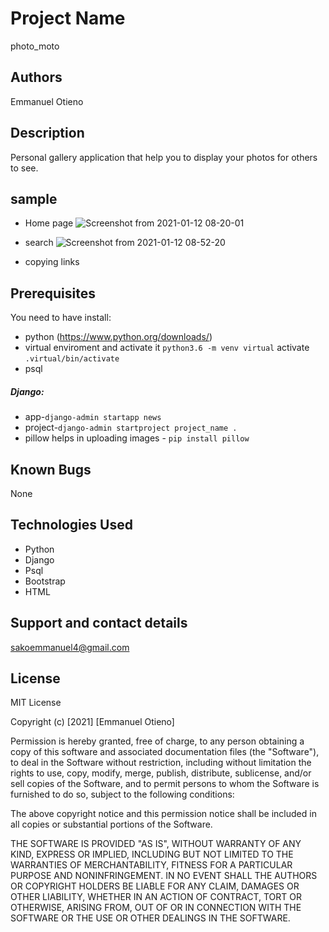 # Project Name
 photo_moto

##  Authors

  Emmanuel Otieno

## Description

Personal gallery application that help you to display your photos for others to see.

## sample 
* Home page
![Screenshot from 2021-01-12 08-20-01](https://user-images.githubusercontent.com/70565900/104274467-f61d6c00-54b1-11eb-88d1-d7ffc848eeea.png)

* search 
![Screenshot from 2021-01-12 08-52-20](https://user-images.githubusercontent.com/70565900/104275322-a8096800-54b3-11eb-86e8-25dac698eab1.png)

* copying links


## Prerequisites
You need to have install:
*  python (https://www.python.org/downloads/)
*  virtual enviroment and activate it `python3.6 -m venv virtual` activate `.virtual/bin/activate`
*  psql
#####  Django:
* app-`django-admin startapp news`
* project-`django-admin startproject project_name .`
* pillow helps in uploading images - `pip install pillow`



## Known Bugs
 None

## Technologies Used
 * Python
 * Django
 * Psql
 * Bootstrap
 * HTML

 ## Support and contact details

 sakoemmanuel4@gmail.com

 ## License
  MIT License

  Copyright (c) [2021] [Emmanuel Otieno]

Permission is hereby granted, free of charge, to any person obtaining a copy
of this software and associated documentation files (the "Software"), to deal
in the Software without restriction, including without limitation the rights
to use, copy, modify, merge, publish, distribute, sublicense, and/or sell
copies of the Software, and to permit persons to whom the Software is
furnished to do so, subject to the following conditions:

The above copyright notice and this permission notice shall be included in all
copies or substantial portions of the Software.

THE SOFTWARE IS PROVIDED "AS IS", WITHOUT WARRANTY OF ANY KIND, EXPRESS OR
IMPLIED, INCLUDING BUT NOT LIMITED TO THE WARRANTIES OF MERCHANTABILITY,
FITNESS FOR A PARTICULAR PURPOSE AND NONINFRINGEMENT. IN NO EVENT SHALL THE
AUTHORS OR COPYRIGHT HOLDERS BE LIABLE FOR ANY CLAIM, DAMAGES OR OTHER
LIABILITY, WHETHER IN AN ACTION OF CONTRACT, TORT OR OTHERWISE, ARISING FROM,
OUT OF OR IN CONNECTION WITH THE SOFTWARE OR THE USE OR OTHER DEALINGS IN THE
SOFTWARE.
